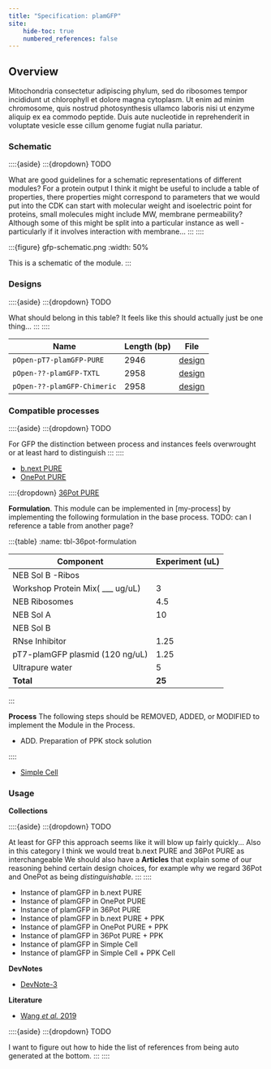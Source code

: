 ```yaml
---
title: "Specification: plamGFP"
site:
    hide-toc: true
    numbered_references: false
---
```


## Overview

Mitochondria consectetur adipiscing phylum, sed do ribosomes tempor incididunt ut chlorophyll et dolore magna cytoplasm. Ut enim ad minim chromosome, quis nostrud photosynthesis ullamco laboris nisi ut enzyme aliquip ex ea commodo peptide. Duis aute nucleotide in reprehenderit in voluptate vesicle esse cillum genome fugiat nulla pariatur.

### Schematic

::::{aside}
:::{dropdown} TODO

What are good guidelines for a schematic representations of different modules? For a protein output I think it might be useful to include a table of properties, there properties might correspond to parameters that we would put into the CDK can start with molecular weight and isoelectric point for proteins, small molecules might include MW, membrane permeability? Although some of this might be split into a particular instance as well - particularly if it involves interaction with membrane...
:::
::::

:::{figure} gfp-schematic.png
:width: 50%

This is a schematic of the module.
:::

### Designs

::::{aside}
:::{dropdown} TODO

What should belong in this table? It feels like this should actually just be one thing...
:::
::::

| **Name** | **Length (bp)** | **File** |
| --- | --- | --- |
| `pOpen-pT7-plamGFP-PURE` | 2946 | [design](https://github.com/bnext-bio/nucleus/blob/main/dna-distribution/v0.1.0-001/plamGFP-PURE.gb) |
| `pOpen-??-plamGFP-TXTL` | 2958 | [design](https://github.com/bnext-bio/nucleus/blob/main/dna-distribution/v0.1.0-001/plamGFP-TXTL.gb) |
| `pOpen-??-plamGFP-Chimeric` | 2958 | [design](https://github.com/bnext-bio/nucleus/blob/main/dna-distribution/v0.1.0-001/plamGFP-Chimeric.gb) |

### Compatible processes

::::{aside}
:::{dropdown} TODO

For GFP the distinction between process and instances feels overwrought or at least hard to distinguish
:::
::::

- [b.next PURE](./docs/02-collections/cytosols.md)
- [OnePot PURE]()

::::{dropdown} [36Pot PURE]()

**Formulation**. This module can be implemented in [my-process] by implementing the following formulation in the base process. TODO: can I reference a table from another page? 


:::{table}
:name: tbl-36pot-formulation

| Component | Experiment (uL) |
| --- | --- |
| NEB Sol B -Ribos |  |
| Workshop Protein Mix( ___ ug/uL) | 3 |
| NEB Ribosomes | 4.5 |
| NEB Sol A | 10 |
| NEB Sol B |  |
| RNse Inhibitor | 1.25 |
| pT7-plamGFP plasmid (120 ng/uL) | 1.25 |
| Ultrapure water | 5 |
| **Total** | **25** |
:::

**Process** The following steps should be REMOVED, ADDED, or MODIFIED to implement the Module in the Process. 

- ADD. Preparation of PPK stock solution

::::



- [Simple Cell]()

### Usage

**Collections**

::::{aside}
:::{dropdown} TODO

At least for GFP this approach seems like it will blow up fairly quickly...
Also in this category I think we would treat b.next PURE and 36Pot PURE as interchangeable
We should also have a **Articles** that explain some of our reasoning behind certain design choices, for example why we regard 36Pot and OnePot as being _distinguishable_. 
:::
::::

- Instance of plamGFP in b.next PURE
- Instance of plamGFP in OnePot PURE
- Instance of plamGFP in 36Pot PURE
- Instance of plamGFP in b.next PURE + PPK
- Instance of plamGFP in OnePot PURE + PPK
- Instance of plamGFP in 36Pot PURE + PPK
- Instance of plamGFP in Simple Cell
- Instance of plamGFP in Simple Cell + PPK Cell

**DevNotes**

- [DevNote-3](https://doi.org/10.63765/djnv7772)

**Literature**

- [Wang *et al.* 2019](https://doi.org/10.1021/acssynbio.9b00456)

::::{aside}
:::{dropdown} TODO

I want to figure out how to hide the list of references from being auto generated at the bottom.
:::
::::
